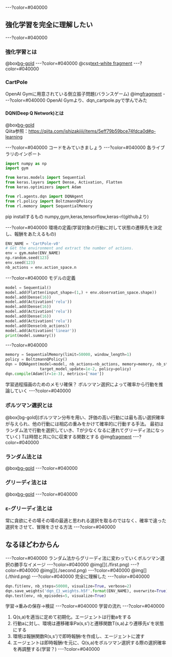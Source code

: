 ---?color=#040000

## 強化学習を完全に理解したい

---?color=#040000
### 強化学習とは
@box[bg-gold](試行錯誤を通じて「価値を最大化するような行動」を学習する手法。正解の出力をそのまま学習すれば良いわけではなく、もっと広い意味での「価値」を最大化する行動を学習する)
---?color=#040000
@css[text-white fragment](とにかく動かしてみよう)
---?color=#040000
### CartPole
OpenAI Gymに用意されている倒立振子問題(バランスゲーム)
@img[fragment](./carpolesc.png)
---?color=#040000
OpenAI Gymより、dqn_cartpole.pyで学んでみた  
#### DQN(Deep Q Network)とは
@box[bg-gold](最適行動価値関数をニューラルネットを使った近似関数で求める手法)  
Qiita参照：https://qiita.com/ishizakiiii/items/5eff79b59bce74fdca0d#q-learning

---?color=#040000
コードをみていきましょう
---?color=#040000
各ライブラリのインポート  

```python
import numpy as np
import gym

from keras.models import Sequential
from keras.layers import Dense, Activation, Flatten
from keras.optimizers import Adam

from rl.agents.dqn import DQNAgent
from rl.policy import BoltzmannQPolicy
from rl.memory import SequentialMemory
```

pip installするもの numpy,gym,keras,tensorflow,keras-rl(githubより)

---?color=#040000
環境の定義(学習対象の行動に対して状態の遷移先を決定し、報酬をあたえるもの)

```python
ENV_NAME = 'CartPole-v0'
# Get the environment and extract the number of actions.
env = gym.make(ENV_NAME)
np.random.seed(123)
env.seed(123)
nb_actions = env.action_space.n
```

---?color=#040000
モデルの定義  

```python
model = Sequential()
model.add(Flatten(input_shape=(1,) + env.observation_space.shape))
model.add(Dense(16))
model.add(Activation('relu'))
model.add(Dense(16))
model.add(Activation('relu'))
model.add(Dense(16))
model.add(Activation('relu'))
model.add(Dense(nb_actions))
model.add(Activation('linear'))
print(model.summary())
```

---?color=#040000

```python
memory = SequentialMemory(limit=50000, window_length=1)
policy = BoltzmannQPolicy()
dqn = DQNAgent(model=model, nb_actions=nb_actions, memory=memory, nb_steps_warmup=10,
               target_model_update=1e-2, policy=policy)
dqn.compile(Adam(lr=1e-3), metrics=['mae'])
```

学習過程描画のためのメモリ確保？
ボルツマン選択によって確率から行動を推論していく
---?color=#040000
### ボルツマン選択とは
@box[bg-gold](ボルツマン分布を用い、評価の高い行動には最も高い選択確率が与えられ、他の行動には相応の重みをかけて確率的に行動する手法。  最初はランダム法で行動を選択していき、Tが少なくなるに連れてグリーディ法になっていく)
Tは時間と共に0に収束する関数とする
@img[fragment](./Boltsman.png)
---?color=#040000
### ランダム法とは
@box[bg-gold](ランダムに選ぶやつ)
---?color=#040000
### グリーディ法とは
@box[bg-gold](最適化問題を解くとき，計算の各段階で最も利益の大きい部分解を選んでいき，それらの部分解を組み合わせたものを最終的な解とする)
---?color=#040000
### ε-グリーディ法とは
常に貪欲にその場その場の最適と思われる選択を取るのではなく、確率で違った選択をさせて、冒険をさせる方法
---?color=#040000
<h2 class="fragment">なるほどわからん</h2>
---?color=#040000
ランダム法からグリーディ法に変わっていくボルツマン選択の勝手なイメージ
---?color=#040000
@img[](./first.png)
---?color=#040000
@img[](./second.png)
---?color=#040000
@img[](./third.png)
---?color=#040000
完全に理解した
---?color=#040000

```python
dqn.fit(env, nb_steps=50000, visualize=True, verbose=2)
dqn.save_weights('dqn_{}_weights.h5f'.format(ENV_NAME), overwrite=True)
dqn.test(env, nb_episodes=5, visualize=True)
```

学習→重みの保存→検証
---?color=#040000
学習の流れ
---?color=#040000
1. Q(s,a)を適当に定めて初期化。エージェントは行動aをする
2. 行動aに対し、環境は遷移確率Pa(s,s')と遷移関数T(s,a)より遷移先s'を状態にする
3. 環境は報酬関数R(s,s')で即時報酬rを作成し、エージェントに渡す
4. エージェントは即時報酬rを元に、Q(s,a)をボルツマン選択する際の選択確率を再調整する(学習？)
---?color=#040000

